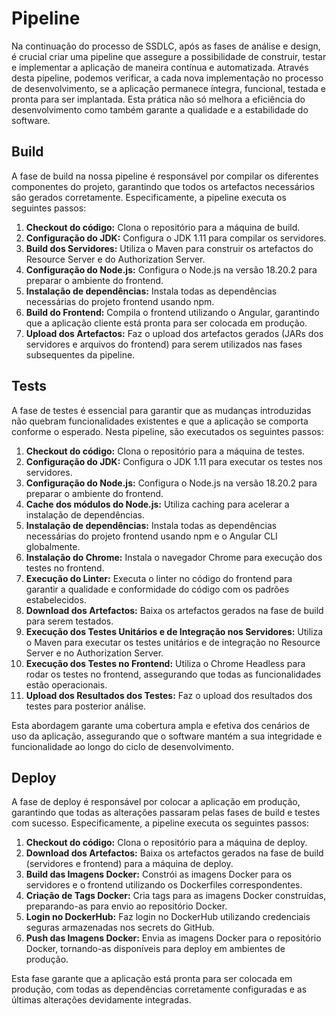 # Pipeline

Na continuação do processo de SSDLC, após as fases de análise e design, é crucial criar uma pipeline que assegure a possibilidade de construir, testar e implementar a aplicação de maneira contínua e automatizada. Através desta pipeline, podemos verificar, a cada nova implementação no processo de desenvolvimento, se a aplicação permanece íntegra, funcional, testada e pronta para ser implantada. Esta prática não só melhora a eficiência do desenvolvimento como também garante a qualidade e a estabilidade do software.

## Build

A fase de build na nossa pipeline é responsável por compilar os diferentes componentes do projeto, garantindo que todos os artefactos necessários são gerados corretamente. Especificamente, a pipeline executa os seguintes passos:

1. **Checkout do código:** Clona o repositório para a máquina de build.
2. **Configuração do JDK:** Configura o JDK 1.11 para compilar os servidores.
3. **Build dos Servidores:** Utiliza o Maven para construir os artefactos do Resource Server e do Authorization Server.
4. **Configuração do Node.js:** Configura o Node.js na versão 18.20.2 para preparar o ambiente do frontend.
5. **Instalação de dependências:** Instala todas as dependências necessárias do projeto frontend usando npm.
6. **Build do Frontend:** Compila o frontend utilizando o Angular, garantindo que a aplicação cliente está pronta para ser colocada em produção.
7. **Upload dos Artefactos:** Faz o upload dos artefactos gerados (JARs dos servidores e arquivos do frontend) para serem utilizados nas fases subsequentes da pipeline.

## Tests

A fase de testes é essencial para garantir que as mudanças introduzidas não quebram funcionalidades existentes e que a aplicação se comporta conforme o esperado. Nesta pipeline, são executados os seguintes passos:

1. **Checkout do código:** Clona o repositório para a máquina de testes.
2. **Configuração do JDK:** Configura o JDK 1.11 para executar os testes nos servidores.
3. **Configuração do Node.js:** Configura o Node.js na versão 18.20.2 para preparar o ambiente do frontend.
4. **Cache dos módulos do Node.js:** Utiliza caching para acelerar a instalação de dependências.
5. **Instalação de dependências:** Instala todas as dependências necessárias do projeto frontend usando npm e o Angular CLI globalmente.
6. **Instalação do Chrome:** Instala o navegador Chrome para execução dos testes no frontend.
7. **Execução do Linter:** Executa o linter no código do frontend para garantir a qualidade e conformidade do código com os padrões estabelecidos.
8. **Download dos Artefactos:** Baixa os artefactos gerados na fase de build para serem testados.
9. **Execução dos Testes Unitários e de Integração nos Servidores:** Utiliza o Maven para executar os testes unitários e de integração no Resource Server e no Authorization Server.
10. **Execução dos Testes no Frontend:** Utiliza o Chrome Headless para rodar os testes no frontend, assegurando que todas as funcionalidades estão operacionais.
11. **Upload dos Resultados dos Testes:** Faz o upload dos resultados dos testes para posterior análise.

Esta abordagem garante uma cobertura ampla e efetiva dos cenários de uso da aplicação, assegurando que o software mantém a sua integridade e funcionalidade ao longo do ciclo de desenvolvimento.

## Deploy

A fase de deploy é responsável por colocar a aplicação em produção, garantindo que todas as alterações passaram pelas fases de build e testes com sucesso. Especificamente, a pipeline executa os seguintes passos:

1. **Checkout do código:** Clona o repositório para a máquina de deploy.
2. **Download dos Artefactos:** Baixa os artefactos gerados na fase de build (servidores e frontend) para a máquina de deploy.
3. **Build das Imagens Docker:** Constrói as imagens Docker para os servidores e o frontend utilizando os Dockerfiles correspondentes.
4. **Criação de Tags Docker:** Cria tags para as imagens Docker construídas, preparando-as para envio ao repositório Docker.
5. **Login no DockerHub:** Faz login no DockerHub utilizando credenciais seguras armazenadas nos secrets do GitHub.
6. **Push das Imagens Docker:** Envia as imagens Docker para o repositório Docker, tornando-as disponíveis para deploy em ambientes de produção.

Esta fase garante que a aplicação está pronta para ser colocada em produção, com todas as dependências corretamente configuradas e as últimas alterações devidamente integradas.
